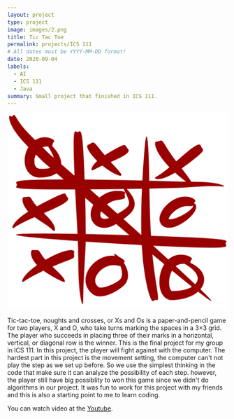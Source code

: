 ```yaml
---
layout: project
type: project
image: images/2.png
title: Tic Tac Toe
permalink: projects/ICS 111
# All dates must be YYYY-MM-DD format!
date: 2020-09-04
labels:
  - AI
  - ICS 111
  - Java
summary: Small project that finished in ICS 111.
---
```


<div class="ui small rounded images">
  <img class="ui image" src="../images/2.png">
  
</div>

Tic-tac-toe, noughts and crosses, or Xs and Os is a paper-and-pencil game for two players, X and O, who take turns marking the spaces in a 3×3 grid. The player who succeeds in placing three of their marks in a horizontal, vertical, or diagonal row is the winner. This is the final project for my group in ICS 111. In this project, the player will fight against with the computer. The hardest part in this project is the movement setting, the computer can't not play the step as we set up before. So we use the simplest thinking in the code that make sure it can analyze the possibility of each step. however, the player still have big possiblity to won this game since we didn't do algorithms in our project. It was fun to work for this project with my friends and this is also a starting point to me to learn coding.



You can watch video at the [Youtube](https://www.youtube.com/watch?v=4GG6y08CkFg).



